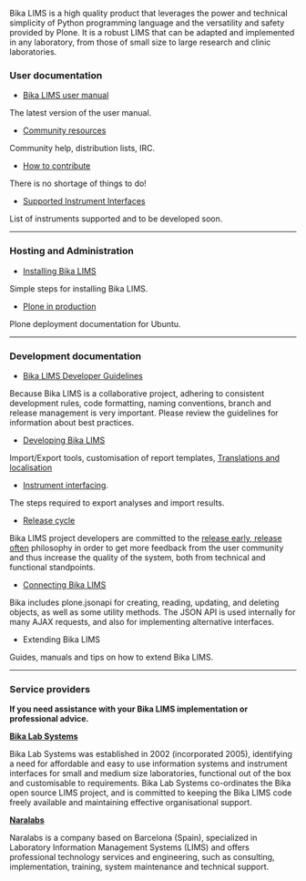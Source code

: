 Bika LIMS is a high quality product that leverages the power and technical simplicity of Python programming language and the versatility and safety provided by Plone. It is a robust LIMS that can be adapted and implemented in any laboratory, from those of small size to large research and clinic laboratories.

### User documentation

- [Bika LIMS user manual](http://bika3.bikalabs.com/knowledge-centre/manual/bika-3-user-manual)

The latest version of the user manual.

- [Community resources](https://github.com/bikalabs/Bika-LIMS/wiki/Community)

Community help, distribution lists, IRC.

- [How to contribute](https://github.com/bikalabs/Bika-LIMS/wiki/Contribute)

There is no shortage of things to do!

- [Supported Instrument Interfaces](https://github.com/bikalabs/Bika-LIMS/wiki/Supported-instrument-interfaces)

List of instruments supported and to be developed soon.

***
### Hosting and Administration

- [Installing Bika LIMS](https://github.com/bikalabs/Bika-LIMS/wiki/Bika-LIMS-Installation)

Simple steps for installing Bika LIMS.

- [Plone in production](http://docs.plone.org/manage/deploying/index.html)

Plone deployment documentation for Ubuntu.

***
### Development documentation

- [Bika LIMS Developer Guidelines](https://github.com/bikalabs/Bika-LIMS/wiki/Bika-LIMS-Developer-Guidelines)

Because Bika LIMS is a collaborative project, adhering to consistent development rules, code formatting, naming conventions, branch and release management is very important. Please review the guidelines for information about best practices.

- [Developing Bika LIMS](https://github.com/bikalabs/Bika-LIMS/wiki/Developing-Bika-LIMS)

Import/Export tools, customisation of report templates, [Translations and localisation](https://github.com/bikalabs/Bika-LIMS/wiki/Translations-and-localisation) 

- [Instrument interfacing](https://github.com/bikalabs/Bika-LIMS/wiki/creating-an-instrument-import-interface).

The steps required to export analyses and import results.

- [Release cycle](https://github.com/bikalabs/Bika-LIMS/wiki/Release-cycle)

Bika LIMS project developers are committed to the [release early, release often](http://en.wikipedia.org/wiki/Release_early,_release_often) philosophy in order to get more feedback from the user community and thus increase the quality of the system, both from technical and functional standpoints.

- [Connecting Bika LIMS](https://github.com/bikalabs/Bika-LIMS/wiki/BIKA-JSON-API)

Bika includes plone.jsonapi for creating, reading, updating, and deleting objects, as well as some utility methods. The JSON API is used internally for many AJAX requests, and also for implementing alternative interfaces.

- Extending Bika LIMS

Guides, manuals and tips on how to extend Bika LIMS.

***

### Service providers

**If you need assistance with your Bika LIMS implementation or professional advice.**

**[Bika Lab Systems](http://bikalabs.com)**

Bika Lab Systems was established in 2002 (incorporated 2005), identifying a need for affordable and easy to use information systems and instrument interfaces for small and medium size laboratories, functional out of the box and customisable to requirements. Bika Lab Systems co-ordinates the Bika open source LIMS project, and is committed to keeping the Bika LIMS code freely available and maintaining effective organisational support.

**[Naralabs](http://naralabs.com)**

Naralabs is a company based on Barcelona (Spain), specialized in Laboratory Information Management Systems (LIMS) and offers professional technology services and engineering, such as consulting, implementation, training, system maintenance and technical support.
